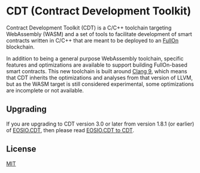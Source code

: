 # CDT (Contract Development Toolkit)

Contract Development Toolkit (CDT) is a C/C++ toolchain targeting WebAssembly (WASM) and a set of tools to facilitate development of smart contracts written in C/C++ that are meant to be deployed to an [FullOn](https://github.com/fullon-labs/) blockchain.

In addition to being a general purpose WebAssembly toolchain, specific features and optimizations are available to support building FullOn-based smart contracts. This new toolchain is built around [Clang 9](https://github.com/fullon-labs/flon.cdt-llvm), which means that CDT inherits the optimizations and analyses from that version of LLVM, but as the WASM target is still considered experimental, some optimizations are incomplete or not available.

## Upgrading

If you are upgrading to CDT version 3.0 or later from version 1.8.1 (or earlier) of [EOSIO.CDT](https://github.com/EOSIO/eosio.cdt), then please read [EOSIO.CDT to CDT](./04_upgrading/eosio.cdt-to-cdt.md).

## License

[MIT](https://github.com/fullon-labs/flon.cdt/blob/main/LICENSE)
